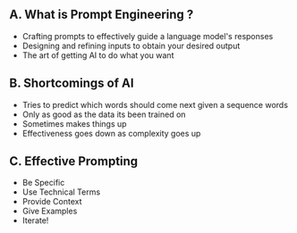 ## A. What is Prompt Engineering ?
- Crafting prompts to effectively guide a language model's responses
- Designing and refining inputs to obtain your desired output
- The art of getting AI to do what you want 

## B. Shortcomings of AI

- Tries to predict which words should come next given a sequence words
- Only as good as the data its been trained on
- Sometimes makes things up
- Effectiveness goes down as complexity goes up


## C. Effective Prompting
- Be Specific
- Use Technical Terms
- Provide Context
- Give Examples
- Iterate!